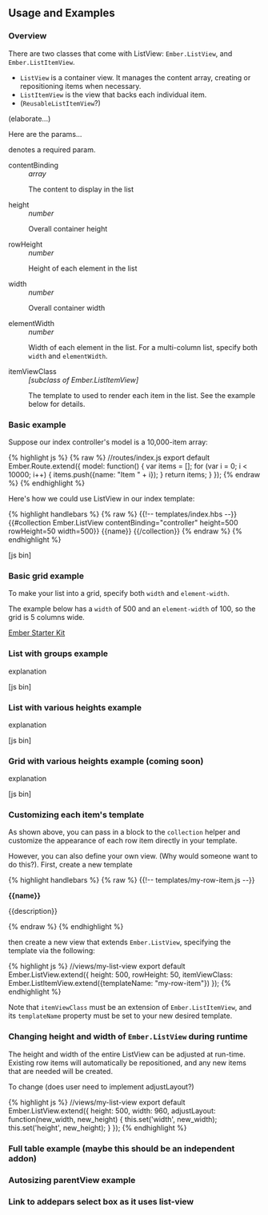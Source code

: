 ## Usage and Examples

### Overview

There are two classes that come with ListView: `Ember.ListView`, and `Ember.ListItemView`.

  - `ListView` is a container view. It manages the content array, creating or repositioning items when necessary.
  - `ListItemView` is the view that backs each individual item.
  - (`ReusableListItemView`?)

(elaborate...)

Here are the params...

<span class='required'></span> denotes a required param.

<dl class='dl-horizontal'>
  <dt class='required'>contentBinding</dt>
  <dd>
    <em>array</em>
    <p>The content to display in the list</p>
  </dd>

  <dt class='required'>height</dt>
  <dd>
    <em>number</em>
    <p>Overall container height</p>
  </dd>

  <dt class='required'>rowHeight</dt>
  <dd>
    <em>number</em>
    <p>Height of each element in the list</p>
  </dd>

  <dt>width</dt>
  <dd>
    <em>number</em>
    <p>Overall container width</p>
  </dd>

  <dt>elementWidth</dt>
  <dd>
    <em>number</em>
    <p>Width of each element in the list. For a multi-column list, specify both <code>width</code> and <code>elementWidth</code>.</p>
  </dd>

  <dt>itemViewClass</dt>
  <dd>
    <em>[subclass of Ember.ListItemView]</em>
    <p>The template to used to render each item in the list. See the example below for details.</p>
  </dd>
</dl>

### Basic example

Suppose our index controller's model is a 10,000-item array:

{% highlight js %}
{% raw %}
//routes/index.js
export default Ember.Route.extend({
  model: function() {
    var items = [];
    for (var i = 0; i < 10000; i++) {
      items.push({name: "Item " + i});
    }
    return items;
  }
});
{% endraw %}
{% endhighlight %}

Here's how we could use ListView in our index template:

{% highlight handlebars %}
{% raw %}
{{!-- templates/index.hbs --}}
{{#collection Ember.ListView
    contentBinding="controller"
    height=500
    rowHeight=50
    width=500}}
  {{name}}
{{/collection}}
{% endraw %}
{% endhighlight %}

[js bin]

### Basic grid example

To make your list into a grid, specify both `width` and `element-width`.

The example below has a `width` of 500 and an `element-width` of 100, so the grid is 5 columns wide.

<a class="jsbin-embed" href="http://emberjs.jsbin.com/raveho/4/embed?html,js,output">Ember Starter Kit</a><script src="http://static.jsbin.com/js/embed.js"></script>

### List with groups example

explanation

[js bin]

### List with various heights example

explanation

[js bin]

### Grid with various heights example (coming soon)

explanation

[js bin]

### Customizing each item's template

As shown above, you can pass in a block to the `collection` helper and customize the appearance of each row item directly in your template.

However, you can also define your own view. (Why would someone want to do this?). First, create a new template

{% highlight handlebars %}
{% raw %}
{{!-- templates/my-row-item.js --}}
<div>
  <p><strong>{{name}}</strong></p>  
  <p>{{description}}</p>
</div>
{% endraw %}
{% endhighlight %}

then create a new view that extends `Ember.ListView`, specifying the template via the following:

{% highlight js %}
//views/my-list-view
export default Ember.ListView.extend({
  height: 500,
  rowHeight: 50,
  itemViewClass: Ember.ListItemView.extend({templateName: "my-row-item"})
});
{% endhighlight %}

Note that `itemViewClass` must be an extension of `Ember.ListItemView`, and its `templateName` property must be set to your new desired template.

### Changing height and width of `Ember.ListView` during runtime

The height and width of the entire ListView can be adjusted at run-time. Existing row items will automatically be repositioned, and any new items that are needed will be created.

To change (does user need to implement adjustLayout?)

{% highlight js %}
//views/my-list-view
export default Ember.ListView.extend({
  height: 500,
  width: 960,
  adjustLayout: function(new_width, new_height) {
    this.set('width', new_width);
    this.set('height', new_height);
  }
});
{% endhighlight %}

### Full table example (maybe this should be an independent addon)

### Autosizing parentView example

### Link to addepars select box as it uses list-view
